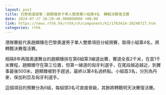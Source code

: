 ```yaml
---
layout: post
title: 巴黎奧運直擊｜趙顯臻男子單人雙槳賽小組第4名　轉戰決賽復活賽
date: 2024-07-27 16:29:46.000000000 +08:00
link: https://news.rthk.hk/rthk/ch/component/k2/1763414-20240727.htm
categories: rthk
---
```


港隊賽艇代表趙顯臻在巴黎奧運男子單人雙槳項目分組預賽，取得小組第4名，將轉戰決賽復活賽。

相隔8年再踏奧運舞台的趙顯臻排在第6組第3線道出賽，賽道全長2千米，在首1千米賽程，趙顯臻守在第三位置，但第一線道的匈牙利選手，在尾段越追越近，到賽事最後500米，趙顯臻被對手趕過，最終以第4名過終點。小組首3名，分別為丹麥，保加利亞及匈牙利選手。

這個項目的預賽分為6組，每組頭3名可直接晉級，其餘將轉戰明天決賽復活賽。
